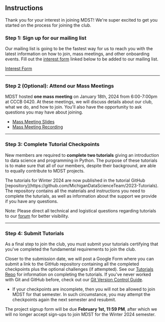 ## Instructions

Thank you for your interest in joining MDST! We're super excited to get you started on the process for joining the club.

### Step 1: Sign up for our mailing list

Our mailing list is going to be the fastest way for us to reach you with the latest information on how to join, mass meetings, and other onboarding events. Fill out the [interest form](https://forms.gle/pcpfjMwrXobyvn9N9) linked below to be added to our mailing list.

<p className="md-button-wrapper"><a className="md-button" href="https://forms.gle/pcpfjMwrXobyvn9N9"> Interest Form</a></p>

<hr>

### Step 2 (Optional): Attend our Mass Meetings

MDST hosted **one mass meeting** on January 18th, 2024 from 6:00-7:00pm at CCCB 0420. At these meetings, we will discuss details about our club, what we do, and how to join. You'll also have the opportunity to ask questions you may have about joining.
- <a href="https://docs.google.com/presentation/d/1KwbCaDidWKUAwzVfWL0gRVclE0ImLhjs05ypdxxqTa0/edit?usp=sharing">Mass Meeting Slides</a>
- <a href="https://umich.zoom.us/rec/share/wVLHCDtudkjscVB3y8L2P6CFIwwOu6vyrwYd6YbATAvgEIrc6p1BWwBTLMbKZ9Uj.DjCG-vsr6OsiL-zA">Mass Meeting Recording</a>

<hr>

### Step 3: Complete Tutorial Checkpoints

New members are required to **complete two tutorials** giving an introduction to data science and programming in Python. The purpose of these tutorials is to make sure that all of our members, despite their background, are able to equally contribute to MDST projects.

<div className="callout font-normal">
    The tutorials for Winter 2024 are now published in the tutorial GitHub [repository](https://github.com/MichiganDataScienceTeam/2023-Tutorials). The repository contains all the materials and instructions you need to complete the tuturials, as well as information about the support we provide if you have any questions.
</div>

<span className="highlight">Note: </span> Please direct all technical and logistical questions regarding tutorials to our <a href="https://edstem.org/us/join/6PXxzF">forum</a> for better visibility.

<hr>

### Step 4: Submit Tutorials

As a final step to join the club, you must submit your tutorials certifying that you've completed the fundamental requirements to join the club. 

Closer to the submission date, we will post a Google Form where you can submit a link to the GitHub repository containing all the completed checkpoints plus the optional challenges (if attempted). See our [Tutorials Repo](https://github.com/MichiganDataScienceTeam/2023-Tutorials) for information on completing the tutorials. If you've never worked with Git and GitHub before, check out our [Git Version Control Guide](https://docs.google.com/document/d/1pq42R2xr_yoyhyzWE0ugReHgEKgwLdjrJR4mT3_CQEo/edit?usp=sharing).

- <span className="highlight">If your checkpoints are incomplete, then you will not be allowed to join MDST for that semester.</span> In such circumstance, you may attempt the checkpoints again the next semester and resubmit.


The project signup form will be due **February 1st, 11:59 PM**, after which we will no longer accept sign-ups to join MDST for the Winter 2024 semester. 
